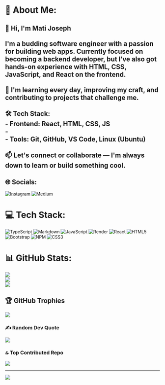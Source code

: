 # 💫 About Me:
## 👋 Hi, I'm Mati Joseph<br><br>I'm a budding software engineer with a passion for building web apps. Currently focused on becoming a **backend developer**, but I’ve also got hands-on experience with **HTML**, **CSS**, **JavaScript**, and **React** on the frontend.<br><br>🔧 I'm learning every day, improving my craft, and contributing to projects that challenge me.<br><br>🛠️ Tech Stack:  <br>- Frontend: React, HTML, CSS, JS  <br>-   <br>- Tools: Git, GitHub, VS Code, Linux (Ubuntu)<br><br>📫 Let's connect or collaborate — I'm always down to learn or build something cool.<br>


## 🌐 Socials:
[![Instagram](https://img.shields.io/badge/Instagram-%23E4405F.svg?logo=Instagram&logoColor=white)](https://instagram.com/https://www.instagram.com/am_.mati/) [![Medium](https://img.shields.io/badge/Medium-12100E?logo=medium&logoColor=white)](https://medium.com/@https://medium.com/@crucialniccur) 

# 💻 Tech Stack:
![TypeScript](https://img.shields.io/badge/typescript-%23007ACC.svg?style=for-the-badge&logo=typescript&logoColor=white) ![Markdown](https://img.shields.io/badge/markdown-%23000000.svg?style=for-the-badge&logo=markdown&logoColor=white) ![JavaScript](https://img.shields.io/badge/javascript-%23323330.svg?style=for-the-badge&logo=javascript&logoColor=%23F7DF1E) ![Render](https://img.shields.io/badge/Render-%46E3B7.svg?style=for-the-badge&logo=render&logoColor=white) ![React](https://img.shields.io/badge/react-%2320232a.svg?style=for-the-badge&logo=react&logoColor=%2361DAFB) ![HTML5](https://img.shields.io/badge/html5-%23E34F26.svg?style=for-the-badge&logo=html5&logoColor=white) ![Bootstrap](https://img.shields.io/badge/bootstrap-%238511FA.svg?style=for-the-badge&logo=bootstrap&logoColor=white) ![NPM](https://img.shields.io/badge/NPM-%23CB3837.svg?style=for-the-badge&logo=npm&logoColor=white) ![CSS3](https://img.shields.io/badge/css3-%231572B6.svg?style=for-the-badge&logo=css3&logoColor=white)
# 📊 GitHub Stats:
![](https://github-readme-stats.vercel.app/api?username=crucialniccur&theme=dark&hide_border=false&include_all_commits=false&count_private=false)<br/>
![](https://nirzak-streak-stats.vercel.app/?user=crucialniccur&theme=dark&hide_border=false)<br/>
![](https://github-readme-stats.vercel.app/api/top-langs/?username=crucialniccur&theme=dark&hide_border=false&include_all_commits=false&count_private=false&layout=compact)

## 🏆 GitHub Trophies
![](https://github-profile-trophy.vercel.app/?username=crucialniccur&theme=radical&no-frame=false&no-bg=true&margin-w=4)

### ✍️ Random Dev Quote
![](https://quotes-github-readme.vercel.app/api?type=horizontal&theme=radical)

### 🔝 Top Contributed Repo
![](https://github-contributor-stats.vercel.app/api?username=crucialniccur&limit=5&theme=dark&combine_all_yearly_contributions=true)

---
[![](https://visitcount.itsvg.in/api?id=crucialniccur&icon=0&color=0)](https://visitcount.itsvg.in)

<!-- Proudly created with GPRM ( https://gprm.itsvg.in ) -->
